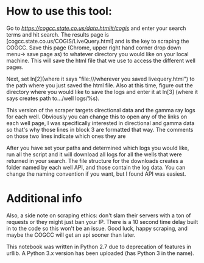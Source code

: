 # How to use this tool:

Go to *https://cogcc.state.co.us/data.html#/cogis* and enter your search terms and hit search. The results page is [cogcc.state.co.us/COGIS/LiveQuery.html] and is the key to scraping the COGCC. Save this page (Chrome, upper right hand corner drop down menu-> save page as) to whatever directory you would like on your local machine. This will save the html file that we use to access the different well pages. 

Next, set In[2](where it says "file:///wherever you saved livequery.html") to the path where you just saved the html file. Also at this time, figure out the directory where you would like to save the logs and enter it at In[3] (where it says creates path to.../well logs/%s). 

This version of the scraper targets directional data and the gamma ray logs for each well. Obviously you can change this to open any of the links on each well page, I was specifically interested in directional and gamma data so that's why those lines in block 3 are formatted that way. The comments on those two lines indicate which ones they are

After you have set your paths and determined which logs you would like, run all the script and it will download all logs for all the wells that were returned in your search. The file structure for the downloads creates a folder named by each well API, and those contain the log data. You can change the naming convention if you want, but I found API was easiest. 

# Additional info
Also, a side note on scraping ethics: don't slam their servers with a ton of requests or they might just ban your IP. There is a 10 second time delay built in to the code so this won't be an issue. Good luck, happy scraping, and maybe the COGCC will get an api sooner than later.

This notebook was written in Python 2.7 due to deprecation of features in urllib. A Python 3.x version has been uploaded (has Python 3 in the name).
